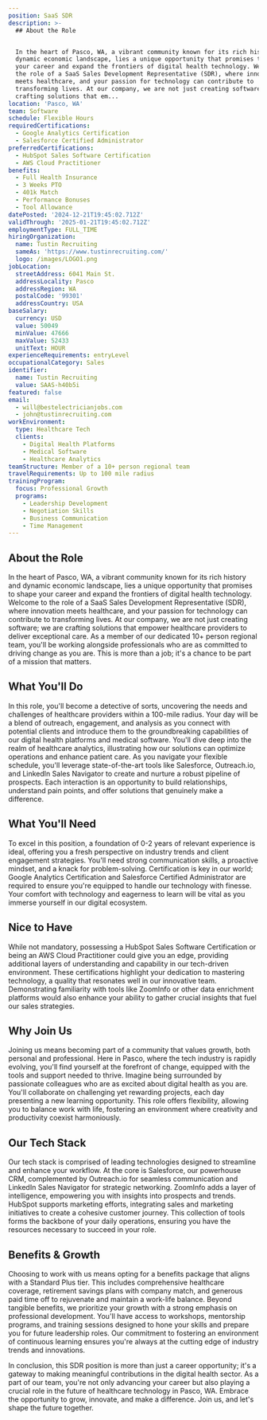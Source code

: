 ```yaml
---
position: SaaS SDR
description: >-
  ## About the Role


  In the heart of Pasco, WA, a vibrant community known for its rich history and
  dynamic economic landscape, lies a unique opportunity that promises to shape
  your career and expand the frontiers of digital health technology. Welcome to
  the role of a SaaS Sales Development Representative (SDR), where innovation
  meets healthcare, and your passion for technology can contribute to
  transforming lives. At our company, we are not just creating software; we are
  crafting solutions that em...
location: 'Pasco, WA'
team: Software
schedule: Flexible Hours
requiredCertifications:
  - Google Analytics Certification
  - Salesforce Certified Administrator
preferredCertifications:
  - HubSpot Sales Software Certification
  - AWS Cloud Practitioner
benefits:
  - Full Health Insurance
  - 3 Weeks PTO
  - 401k Match
  - Performance Bonuses
  - Tool Allowance
datePosted: '2024-12-21T19:45:02.712Z'
validThrough: '2025-01-21T19:45:02.712Z'
employmentType: FULL_TIME
hiringOrganization:
  name: Tustin Recruiting
  sameAs: 'https://www.tustinrecruiting.com/'
  logo: /images/LOGO1.png
jobLocation:
  streetAddress: 6041 Main St.
  addressLocality: Pasco
  addressRegion: WA
  postalCode: '99301'
  addressCountry: USA
baseSalary:
  currency: USD
  value: 50049
  minValue: 47666
  maxValue: 52433
  unitText: HOUR
experienceRequirements: entryLevel
occupationalCategory: Sales
identifier:
  name: Tustin Recruiting
  value: SAAS-h40b5i
featured: false
email:
  - will@bestelectricianjobs.com
  - john@tustinrecruiting.com
workEnvironment:
  type: Healthcare Tech
  clients:
    - Digital Health Platforms
    - Medical Software
    - Healthcare Analytics
teamStructure: Member of a 10+ person regional team
travelRequirements: Up to 100 mile radius
trainingProgram:
  focus: Professional Growth
  programs:
    - Leadership Development
    - Negotiation Skills
    - Business Communication
    - Time Management
---
```




## About the Role

In the heart of Pasco, WA, a vibrant community known for its rich history and dynamic economic landscape, lies a unique opportunity that promises to shape your career and expand the frontiers of digital health technology. Welcome to the role of a SaaS Sales Development Representative (SDR), where innovation meets healthcare, and your passion for technology can contribute to transforming lives. At our company, we are not just creating software; we are crafting solutions that empower healthcare providers to deliver exceptional care. As a member of our dedicated 10+ person regional team, you'll be working alongside professionals who are as committed to driving change as you are. This is more than a job; it's a chance to be part of a mission that matters.

## What You'll Do

In this role, you'll become a detective of sorts, uncovering the needs and challenges of healthcare providers within a 100-mile radius. Your day will be a blend of outreach, engagement, and analysis as you connect with potential clients and introduce them to the groundbreaking capabilities of our digital health platforms and medical software. You'll dive deep into the realm of healthcare analytics, illustrating how our solutions can optimize operations and enhance patient care. As you navigate your flexible schedule, you'll leverage state-of-the-art tools like Salesforce, Outreach.io, and LinkedIn Sales Navigator to create and nurture a robust pipeline of prospects. Each interaction is an opportunity to build relationships, understand pain points, and offer solutions that genuinely make a difference.

## What You'll Need

To excel in this position, a foundation of 0-2 years of relevant experience is ideal, offering you a fresh perspective on industry trends and client engagement strategies. You'll need strong communication skills, a proactive mindset, and a knack for problem-solving. Certification is key in our world; Google Analytics Certification and Salesforce Certified Administrator are required to ensure you're equipped to handle our technology with finesse. Your comfort with technology and eagerness to learn will be vital as you immerse yourself in our digital ecosystem.

## Nice to Have

While not mandatory, possessing a HubSpot Sales Software Certification or being an AWS Cloud Practitioner could give you an edge, providing additional layers of understanding and capability in our tech-driven environment. These certifications highlight your dedication to mastering technology, a quality that resonates well in our innovative team. Demonstrating familiarity with tools like ZoomInfo or other data enrichment platforms would also enhance your ability to gather crucial insights that fuel our sales strategies.

## Why Join Us

Joining us means becoming part of a community that values growth, both personal and professional. Here in Pasco, where the tech industry is rapidly evolving, you'll find yourself at the forefront of change, equipped with the tools and support needed to thrive. Imagine being surrounded by passionate colleagues who are as excited about digital health as you are. You'll collaborate on challenging yet rewarding projects, each day presenting a new learning opportunity. This role offers flexibility, allowing you to balance work with life, fostering an environment where creativity and productivity coexist harmoniously.

## Our Tech Stack

Our tech stack is comprised of leading technologies designed to streamline and enhance your workflow. At the core is Salesforce, our powerhouse CRM, complemented by Outreach.io for seamless communication and LinkedIn Sales Navigator for strategic networking. ZoomInfo adds a layer of intelligence, empowering you with insights into prospects and trends. HubSpot supports marketing efforts, integrating sales and marketing initiatives to create a cohesive customer journey. This collection of tools forms the backbone of your daily operations, ensuring you have the resources necessary to succeed in your role.

## Benefits & Growth

Choosing to work with us means opting for a benefits package that aligns with a Standard Plus tier. This includes comprehensive healthcare coverage, retirement savings plans with company match, and generous paid time off to rejuvenate and maintain a work-life balance. Beyond tangible benefits, we prioritize your growth with a strong emphasis on professional development. You'll have access to workshops, mentorship programs, and training sessions designed to hone your skills and prepare you for future leadership roles. Our commitment to fostering an environment of continuous learning ensures you're always at the cutting edge of industry trends and innovations.

In conclusion, this SDR position is more than just a career opportunity; it's a gateway to making meaningful contributions in the digital health sector. As a part of our team, you're not only advancing your career but also playing a crucial role in the future of healthcare technology in Pasco, WA. Embrace the opportunity to grow, innovate, and make a difference. Join us, and let's shape the future together.
